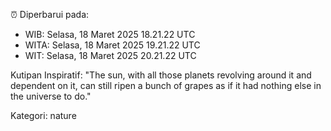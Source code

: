 ⏰ Diperbarui pada:
- WIB: Selasa, 18 Maret 2025 18.21.22 UTC
- WITA: Selasa, 18 Maret 2025 19.21.22 UTC
- WIT: Selasa, 18 Maret 2025 20.21.22 UTC

Kutipan Inspiratif:
"The sun, with all those planets revolving around it and dependent on it, can still ripen a bunch of grapes as if it had nothing else in the universe to do."


Kategori: nature


